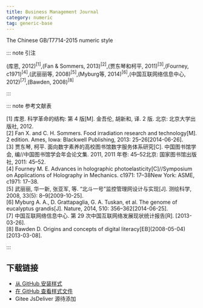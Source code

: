 ```yaml
---
title: Business Management Journal
category: numeric
tag: generic-base
---
```


<!-- 此文件由脚本自动生成，请勿手动修改！ -->

The Chinese GB/T7714-2015 numeric style


::: note 引注

(库恩, 2012)<sup>[1]</sup>,(Fan &#38; Sommers, 2013)<sup>[2]</sup>,(贾东琴和柯平, 2011)<sup>[3]</sup>,(Fourney, c1971)<sup>[4]</sup>,(武丽丽等, 2008)<sup>[5]</sup>,(Myburg等, 2014)<sup>[6]</sup>,(中国互联网络信息中心, 2012)<sup>[7]</sup>,(Bawden, 2008)<sup>[8]</sup>

:::



::: note 参考文献表

  <div class="csl-bib-body">
  <div class="csl-entry second-field-align-flush hangingindent-false " >
    <div class="csl-left-margin">[1] 库恩. 科学革命的结构: 第 4 版[M]. 金吾伦, 胡新和, 译. 2 版. 北京: 北京大学出版社, 2012.</div></div> 
  <div class="csl-entry second-field-align-flush hangingindent-false " >
    <div class="csl-left-margin">[2] Fan X. and C. H. Sommers. Food irradiation research and technology[M]. 2 edition. Ames, Iowa: Blackwell Publishing, 2013: 25–26[2014-06-26].</div></div> 
  <div class="csl-entry second-field-align-flush hangingindent-false " >
    <div class="csl-left-margin">[3] 贾东琴, 柯平. 面向数字素养的高校图书馆数字服务体系研究[C]. 中国图书馆学会, 编//中国图书馆学会年会论文集. 2011, 2011 年卷: 45–52北京: 国家图书馆出版社, 2011: 45–52.</div></div> 
  <div class="csl-entry second-field-align-flush hangingindent-false " >
    <div class="csl-left-margin">[4] Fourney M. E. Advances in holographic photoelasticity[C]//Symposium on Applications of Holography in Mechanics. c1971: 17–38New York: ASME, c1971: 17–38.</div></div> 
  <div class="csl-entry second-field-align-flush hangingindent-false " >
    <div class="csl-left-margin">[5] 武丽丽, 华一新, 张亚军, 等. “北斗一号”监控管理网设计与实现[J]. 测绘科学, 2008, 33(5): 8–9[2009-10-25].</div></div> 
  <div class="csl-entry second-field-align-flush hangingindent-false " >
    <div class="csl-left-margin">[6] Myburg A. A., D. Grattapaglia, G. A. Tuskan, et al. The genome of eucalyptus grandis[J]. Nature, 2014, 510: 356–362[2014-06-25].</div></div> 
  <div class="csl-entry second-field-align-flush hangingindent-false " >
    <div class="csl-left-margin">[7] 中国互联网络信息中心. 第 29 次中国互联网络发展现状统计报告[R]. [2013-03-26].</div></div> 
  <div class="csl-entry second-field-align-flush hangingindent-false " >
    <div class="csl-left-margin">[8] Bawden D. Origins and concepts of digital literacy[EB](2008-05-04)[2013-03-08].</div></div> 
  </div>


:::

<!-- more --> 

## 下载链接

- [从 GitHub 安装样式](https://github.com/zotero-cn/styles/./raw/main/src/205bmj/205bmj.csl) 
- [在 GitHub 查看样式文件](https://github.com/zotero-cn/styles/./tree/main/src/205bmj/205bmj.csl) 
- Gitee JsDeliver 源待添加

